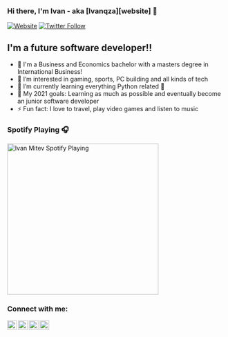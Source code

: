### Hi there, I'm Ivan - aka [Ivanqza][website] 👋

[![Website](https://img.shields.io/website?label=MyInstagram&style=for-the-badge&url=https%3A%2F%2FIvanqza)](https://www.instagram.com/ivanqza/)
[![Twitter Follow](https://img.shields.io/twitter/follow/Ivanqza?color=1DA1F2&logo=twitter&style=for-the-badge)](https://twitter.com/intent/follow?original_referer=https%3A%2F%2Fgithub.com%2Fivanqza&screen_name=ivanqza)

## I'm a future software developer!!

- 🔭 I'm a Business and Economics bachelor with a masters degree in International Business!
- 👀 I’m interested in gaming, sports, PC building and all kinds of tech
- 🌱 I’m currently learning everything Python related 🤣
- 🥅 My 2021 goals: Learning as much as possible and eventually become an junior software developer
- ⚡ Fun fact: I love to travel, play video games and listen to music

### Spotify Playing 🎧

[<img src="https://now-playing-ivanqza.vercel.app/api/spotify-playing" alt="Ivan Mitev Spotify Playing" width="350" />](https://open.spotify.com/user/ivanqza?si=7d3bae34d2824b56)

### Connect with me:

[<img align="left" alt="ivanqza | YouTube" width="22px" src="https://cdn.jsdelivr.net/npm/simple-icons@v3/icons/youtube.svg" />][youtube]
[<img align="left" alt="ivanqza | Twitter" width="22px" src="https://cdn.jsdelivr.net/npm/simple-icons@v3/icons/twitter.svg" />][twitter]
[<img align="left" alt="ivanqza | LinkedIn" width="22px" src="https://cdn.jsdelivr.net/npm/simple-icons@v3/icons/linkedin.svg" />][linkedin]
[<img align="left" alt="ivanqza | Instagram" width="22px" src="https://cdn.jsdelivr.net/npm/simple-icons@v3/icons/instagram.svg" />][instagram]

<br />

[twitter]: https://twitter.com/ivanqza
[youtube]: https://www.youtube.com/user/TheSaint1995
[instagram]: https://instagram.com/ivanqza
[linkedin]: https://www.linkedin.com/in/ivandmitev/
